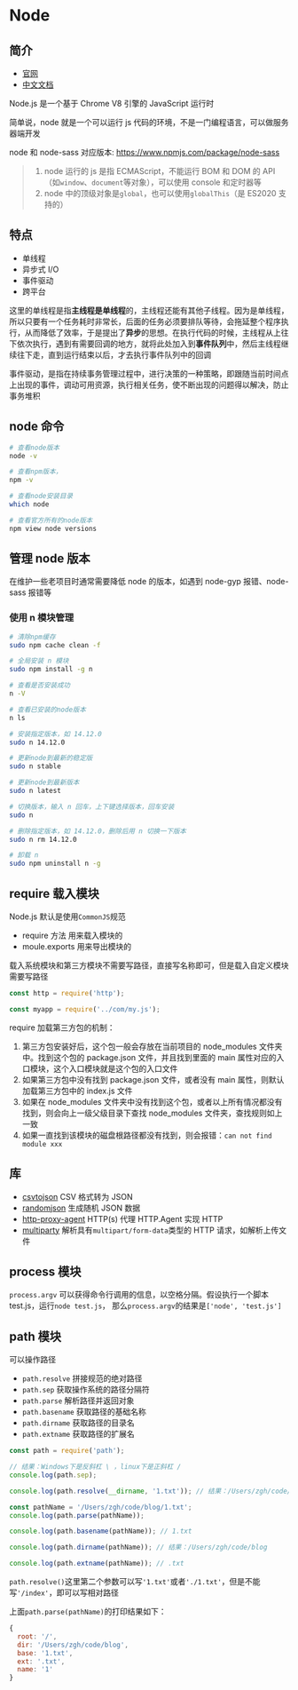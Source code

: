 # Node

## 简介

- [官网](https://nodejs.org/en/)
- [中文文档](http://nodejs.cn/api/)

Node.js 是一个基于 Chrome V8 引擎的 JavaScript 运行时

简单说，node 就是一个可以运行 js 代码的环境，不是一门编程语言，可以做服务器端开发

node 和 node-sass 对应版本: <https://www.npmjs.com/package/node-sass>

> 1. node 运行的 js 是指 ECMAScript，不能运行 BOM 和 DOM 的 API（如`window`、`document`等对象），可以使用 console 和定时器等
> 2. node 中的顶级对象是`global`，也可以使用`globalThis`（是 ES2020 支持的）

## 特点

- 单线程
- 异步式 I/O
- 事件驱动
- 跨平台

这里的单线程是指**主线程是单线程**的，主线程还能有其他子线程。因为是单线程，所以只要有一个任务耗时非常长，后面的任务必须要排队等待，会拖延整个程序执行，从而降低了效率，于是提出了**异步**的思想。在执行代码的时候，主线程从上往下依次执行，遇到有需要回调的地方，就将此处加入到**事件队列**中，然后主线程继续往下走，直到运行结束以后，才去执行事件队列中的回调

事件驱动，是指在持续事务管理过程中，进行决策的一种策略，即跟随当前时间点上出现的事件，调动可用资源，执行相关任务，使不断出现的问题得以解决，防止事务堆积

## node 命令

```sh
# 查看node版本
node -v

# 查看npm版本，
npm -v

# 查看node安装目录
which node

# 查看官方所有的node版本
npm view node versions
```

## 管理 node 版本

在维护一些老项目时通常需要降低 node 的版本，如遇到 node-gyp 报错、node-sass 报错等

### 使用 n 模块管理

```sh
# 清除npm缓存
sudo npm cache clean -f

# 全局安装 n 模块
sudo npm install -g n

# 查看是否安装成功
n -V

# 查看已安装的node版本
n ls

# 安装指定版本，如 14.12.0
sudo n 14.12.0

# 更新node到最新的稳定版
sudo n stable

# 更新node到最新版本
sudo n latest

# 切换版本，输入 n 回车，上下键选择版本，回车安装
sudo n

# 删除指定版本，如 14.12.0，删除后用 n 切换一下版本
sudo n rm 14.12.0

# 卸载 n
sudo npm uninstall n -g
```

## require 载入模块

Node.js 默认是使用`CommonJS`规范

- require 方法 用来载入模块的
- moule.exports 用来导出模块的

载入系统模块和第三方模块不需要写路径，直接写名称即可，但是载入自定义模块需要写路径

```js
const http = require('http');

const myapp = require('../com/my.js');
```

require 加载第三方包的机制：

1. 第三方包安装好后，这个包一般会存放在当前项目的 node_modules 文件夹中。找到这个包的 package.json 文件，并且找到里面的 main 属性对应的入口模块，这个入口模块就是这个包的入口文件
2. 如果第三方包中没有找到 package.json 文件，或者没有 main 属性，则默认加载第三方包中的 index.js 文件
3. 如果在 node_modules 文件夹中没有找到这个包，或者以上所有情况都没有找到，则会向上一级父级目录下查找 node_modules 文件夹，查找规则如上一致
4. 如果一直找到该模块的磁盘根路径都没有找到，则会报错：`can not find module xxx`

## 库

- [csvtojson](https://www.npmjs.com/package/csvtojson) CSV 格式转为 JSON
- [randomjson](https://www.npmjs.com/package/randomjson) 生成随机 JSON 数据
- [http-proxy-agent](https://www.npmjs.com/package/http-proxy-agent) HTTP(s) 代理 HTTP.Agent 实现 HTTP
- [multiparty](https://www.npmjs.com/package/multiparty) 解析具有`multipart/form-data`类型的 HTTP 请求，如解析上传文件

## process 模块

`process.argv` 可以获得命令行调用的信息，以空格分隔。假设执行一个脚本 test.js，运行`node test.js`，
那么`process.argv`的结果是`['node', 'test.js']`

## path 模块

可以操作路径

- `path.resolve` 拼接规范的绝对路径
- `path.sep` 获取操作系统的路径分隔符
- `path.parse` 解析路径并返回对象
- `path.basename` 获取路径的基础名称
- `path.dirname` 获取路径的目录名
- `path.extname` 获取路径的扩展名

```js
const path = require('path');

// 结果：Windows下是反斜杠 \ ，linux下是正斜杠 /
console.log(path.sep);

console.log(path.resolve(__dirname, '1.txt')); // 结果：/Users/zgh/code/blog/1.txt

const pathName = '/Users/zgh/code/blog/1.txt';
console.log(path.parse(pathName));

console.log(path.basename(pathName)); // 1.txt

console.log(path.dirname(pathName)); // 结果：/Users/zgh/code/blog

console.log(path.extname(pathName)); // .txt
```

`path.resolve()`这里第二个参数可以写`'1.txt'`或者`'./1.txt'`，但是不能写`'/index'`，即可以写相对路径

上面`path.parse(pathName)`的打印结果如下：

```js
{
  root: '/',
  dir: '/Users/zgh/code/blog',
  base: '1.txt',
  ext: '.txt',
  name: '1'
}
```
